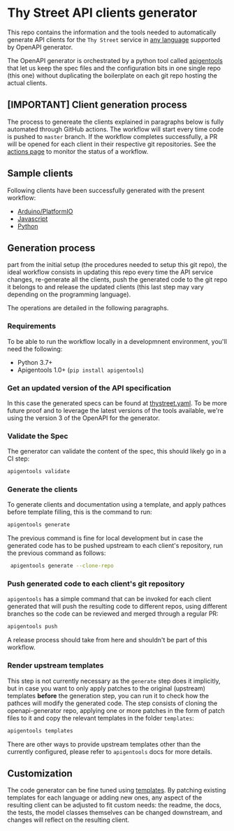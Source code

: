 # Thy Street API clients generator

This repo contains the information and the tools needed to automatically generate API clients for the `Thy Street` service in [any language][0] supported by OpenAPI generator.

The OpenAPI generator is orchestrated by a python tool called [apigentools][1] that let us keep the spec files and the configuration bits in one single repo (this one) without duplicating the boilerplate on each git repo hosting the actual clients.

## [IMPORTANT] Client generation process

The process to genereate the clients explained in paragraphs below is fully automated through GitHub actions. The workflow will start every time code is pushed to `master` branch. If the workflow completes successfully, a PR will be opened for each client in their respective git repositories. See the [actions page](https://github.com/bcmi-labs/clients-iot-api/actions) to monitor the status of a workflow.

## Sample clients

Following clients have been successfully generated with the present workflow:

* [Arduino/PlatformIO](https://github.com/thystreet/thystreet-pio-sdk)
* [Javascript](https://github.com/thystreet/thystreet-javascript-sdk)
* [Python](https://github.com/thystreet/thystreet-python-sdk)

## Generation process

part from the initial setup (the procedures needed to setup this git repo), the ideal workflow consists in updating this repo every time the API service changes, re-generate all the clients, push the generated code to the git repo it belongs to and release the updated clients (this last step may vary depending on the programming language).

The operations are detailed in the following paragraphs.

### Requirements

To be able to run the workflow locally in a developmnent environment, you'll
need the following:

* Python 3.7+
* Apigentools 1.0+ (`pip install apigentools`)

### Get an updated version of the API specification

In this case the generated specs can be found at [thystreet.yaml][2]. To be more future proof and to leverage the latest versions of the tools available, we're using the version 3 of the OpenAPI for the generator.

### Validate the Spec

The generator can validate the content of the spec, this should likely go in a CI step:

```sh
apigentools validate
```

### Generate the clients

To generate clients and documentation using a template, and apply pathces before template filling, this is the command to run:

```sh
apigentools generate
```

The previous command is fine for local development but in case the generated code has to be pushed upstream to each client's repository, run the previous command as follows:

```sh
 apigentools generate --clone-repo
```

### Push generated code to each client's git repository

`apigentools` has a simple command that can be invoked for each client generated that will push the resulting code to different repos, using different branches so the code can be reviewed and merged through a regular PR:

```sh
apigentools push
```

A release process should take from here and shouldn't be part of this workflow.

### Render upstream templates

This step is not currently necessary as the `generate` step does it implicitly, but in case you want to only apply patches to the original (upstream) templates **before** the generation step, you can run it to check how the pathces will modify the generated code. The step consists of cloning the openapi-generator repo, applying one or more patches in the form of patch files to it and copy the relevant templates in the folder `templates`:

```sh
apigentools templates
```

There are other ways to provide upstream templates other than the currently configured, please refer to `apigentools` docs for more details.

## Customization

The code generator can be fine tuned using [templates][3]. By patching existing templates for each language or adding new ones, any aspect of the resulting client can be adjusted to fit custom needs: the readme, the docs, the tests, the model classes themselves can be changed downstream, and changes will reflect on the resulting client.

[0]: https://openapi-generator.tech/docs/generators
[1]: https://github.com/DataDog/apigentools
[2]: spec/v1/thystreet.yaml
[3]: https://openapi-generator.tech/docs/templating
